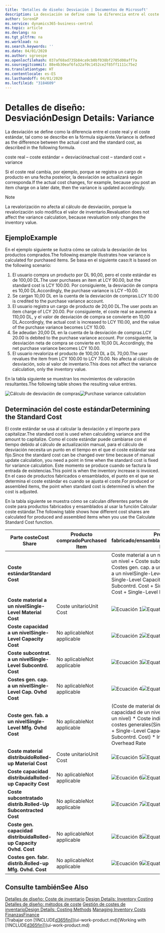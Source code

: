 ```yaml
---
title: 'Detalles de diseño: Desviación | Documentos de Microsoft'
description: La desviación se define como la diferencia entre el coste real y el coste estándar, tal como se describe en la fórmula siguiente.
author: SorenGP
ms.service: dynamics365-business-central
ms.topic: article
ms.devlang: na
ms.tgt_pltfrm: na
ms.workload: na
ms.search.keywords: ''
ms.date: 04/01/2020
ms.author: sgroespe
ms.openlocfilehash: 037af68ad735b84ca9cb0bf038bf2705d08aff7a
ms.sourcegitcommit: 88e4b30eaf6fa32af0c1452ce2f85ff1111c75e2
ms.translationtype: HT
ms.contentlocale: es-ES
ms.lasthandoff: 04/01/2020
ms.locfileid: "3184609"
---
```

# <a name="design-details-variance"></a><span data-ttu-id="3a54b-103">Detalles de diseño: Desviación</span><span class="sxs-lookup"><span data-stu-id="3a54b-103">Design Details: Variance</span></span>
<span data-ttu-id="3a54b-104">La desviación se define como la diferencia entre el coste real y el coste estándar, tal como se describe en la fórmula siguiente.</span><span class="sxs-lookup"><span data-stu-id="3a54b-104">Variance is defined as the difference between the actual cost and the standard cost, as described in the following formula.</span></span>  

 <span data-ttu-id="3a54b-105">coste real – coste estándar = desviación</span><span class="sxs-lookup"><span data-stu-id="3a54b-105">actual cost – standard cost = variance</span></span>  

 <span data-ttu-id="3a54b-106">Si el coste real cambia, por ejemplo, porque se registra un cargo de producto en una fecha posterior, la desviación se actualizará según corresponda.</span><span class="sxs-lookup"><span data-stu-id="3a54b-106">If the actual cost changes, for example, because you post an item charge on a later date, then the variance is updated accordingly.</span></span>  

> [!NOTE]  
>  <span data-ttu-id="3a54b-107">La revalorización no afecta al cálculo de desviación, porque la revalorización solo modifica el valor de inventario.</span><span class="sxs-lookup"><span data-stu-id="3a54b-107">Revaluation does not affect the variance calculation, because revaluation only changes the inventory value.</span></span>  

## <a name="example"></a><span data-ttu-id="3a54b-108">Ejemplo</span><span class="sxs-lookup"><span data-stu-id="3a54b-108">Example</span></span>  
 <span data-ttu-id="3a54b-109">En el ejemplo siguiente se ilustra cómo se calcula la desviación de los productos comprados.</span><span class="sxs-lookup"><span data-stu-id="3a54b-109">The following example illustrates how variance is calculated for purchased items.</span></span> <span data-ttu-id="3a54b-110">Se basa en el siguiente caso:</span><span class="sxs-lookup"><span data-stu-id="3a54b-110">It is based on the following scenario:</span></span>  

1.  <span data-ttu-id="3a54b-111">El usuario compra un producto por DL 90,00, pero el coste estándar es de 100,00 DL.</span><span class="sxs-lookup"><span data-stu-id="3a54b-111">The user purchases an item at LCY 90.00, but the standard cost is LCY 100.00.</span></span> <span data-ttu-id="3a54b-112">Por consiguiente, la desviación de compra es 10,00 DL.</span><span class="sxs-lookup"><span data-stu-id="3a54b-112">Accordingly, the purchase variance is LCY –10.00.</span></span>  
2.  <span data-ttu-id="3a54b-113">Se cargan 10,00 DL en la cuenta de la desviación de compras.</span><span class="sxs-lookup"><span data-stu-id="3a54b-113">LCY 10.00 is credited to the purchase variance account.</span></span>  
3.  <span data-ttu-id="3a54b-114">El usuario registra un cargo de producto de 20,00 DL.</span><span class="sxs-lookup"><span data-stu-id="3a54b-114">The user posts an item charge of LCY 20.00.</span></span> <span data-ttu-id="3a54b-115">Por consiguiente, el coste real se aumenta a 110,00 DL, y el valor de desviación de compra se convierte en 10,00 DL.</span><span class="sxs-lookup"><span data-stu-id="3a54b-115">Accordingly, the actual cost is increased to LCY 110.00, and the value of the purchase variance becomes LCY 10.00.</span></span>  
4.  <span data-ttu-id="3a54b-116">Se adeudan 20,00 DL en la cuenta de la desviación de compras.</span><span class="sxs-lookup"><span data-stu-id="3a54b-116">LCY 20.00 is debited to the purchase variance account.</span></span> <span data-ttu-id="3a54b-117">Por consiguiente, la desviación neta de compra se convierte en 10,00 DL.</span><span class="sxs-lookup"><span data-stu-id="3a54b-117">Accordingly, the net purchase variance becomes LCY 10.00.</span></span>  
5.  <span data-ttu-id="3a54b-118">El usuario revaloriza el producto de 100,00 DL a DL 70,00.</span><span class="sxs-lookup"><span data-stu-id="3a54b-118">The user revalues the item from LCY 100.00 to LCY 70.00.</span></span> <span data-ttu-id="3a54b-119">No afecta al cálculo de desviación, solo al valor de inventario.</span><span class="sxs-lookup"><span data-stu-id="3a54b-119">This does not affect the variance calculation, only the inventory value.</span></span>  

 <span data-ttu-id="3a54b-120">En la tabla siguiente se muestran los movimientos de valoración resultantes.</span><span class="sxs-lookup"><span data-stu-id="3a54b-120">The following table shows the resulting value entries.</span></span>  

 <span data-ttu-id="3a54b-121">![Cálculo de desviación de compras](media/design_details_inventory_costing_11_purchase_variance.png "Cálculo de desviación de compras")</span><span class="sxs-lookup"><span data-stu-id="3a54b-121">![Purchase variance calculation](media/design_details_inventory_costing_11_purchase_variance.png "Purchase variance calculation")</span></span>  

## <a name="determining-the-standard-cost"></a><span data-ttu-id="3a54b-122">Determinación del coste estándar</span><span class="sxs-lookup"><span data-stu-id="3a54b-122">Determining the Standard Cost</span></span>  
 <span data-ttu-id="3a54b-123">El coste estándar se usa al calcular la desviación y el importe para capitalizar.</span><span class="sxs-lookup"><span data-stu-id="3a54b-123">The standard cost is used when calculating variance and the amount to capitalize.</span></span> <span data-ttu-id="3a54b-124">Como el coste estándar puede cambiarse con el tiempo debido al cálculo de actualización manual, para el cálculo de desviación necesita un punto en el tiempo en el que el coste estándar sea fijo.</span><span class="sxs-lookup"><span data-stu-id="3a54b-124">Since the standard cost can be changed over time because of manual update calculation, you need a point in time when the standard cost is fixed for variance calculation.</span></span> <span data-ttu-id="3a54b-125">Este momento se produce cuando se factura la entrada de existencias.</span><span class="sxs-lookup"><span data-stu-id="3a54b-125">This point is when the inventory increase is invoiced.</span></span> <span data-ttu-id="3a54b-126">En el caso de productos fabricados o ensamblados, el punto en el que se determina el coste estándar es cuando se ajusta el coste.</span><span class="sxs-lookup"><span data-stu-id="3a54b-126">For produced or assembled items, the point when standard cost is determined is when the cost is adjusted.</span></span>  

 <span data-ttu-id="3a54b-127">En la tabla siguiente se muestra cómo se calculan diferentes partes de coste para productos fabricados y ensamblados al usar la función Calcular coste estándar.</span><span class="sxs-lookup"><span data-stu-id="3a54b-127">The following table shows how different cost shares are calculated for produced and assembled items when you use the Calculate Standard Cost function.</span></span>  

|<span data-ttu-id="3a54b-128">Parte coste</span><span class="sxs-lookup"><span data-stu-id="3a54b-128">Cost Share</span></span>|<span data-ttu-id="3a54b-129">Producto comprado</span><span class="sxs-lookup"><span data-stu-id="3a54b-129">Purchased Item</span></span>|<span data-ttu-id="3a54b-130">Producto fabricado/ensamblado</span><span class="sxs-lookup"><span data-stu-id="3a54b-130">Produced/Assembled Item</span></span>|  
|----------------|--------------------|------------------------------|  
|<span data-ttu-id="3a54b-131">**Coste estándar**</span><span class="sxs-lookup"><span data-stu-id="3a54b-131">**Standard Cost**</span></span>||<span data-ttu-id="3a54b-132">Coste material a un nivel + Coste capacidad a un nivel + Coste subcontrat. a un nivel + Costes gen. cap. a un nivel + Coste gen. fab. a un nivel</span><span class="sxs-lookup"><span data-stu-id="3a54b-132">Single-Level Material Cost + Single-Level Capacity Cost + Single-Level Subcontrd. Cost + Single-Level Cap. Ovhd. Cost + Single-Level Mfg. Ovhd. Cost</span></span>|  
|<span data-ttu-id="3a54b-133">**Coste material a un nivel**</span><span class="sxs-lookup"><span data-stu-id="3a54b-133">**Single-Level Material Cost**</span></span>|<span data-ttu-id="3a54b-134">Coste unitario</span><span class="sxs-lookup"><span data-stu-id="3a54b-134">Unit Cost</span></span>|<span data-ttu-id="3a54b-135">![Ecuación 1](media/design_details_inventory_costing_11_equation_1.png "Ecuación 1")</span><span class="sxs-lookup"><span data-stu-id="3a54b-135">![Equation 1](media/design_details_inventory_costing_11_equation_1.png "Equation 1")</span></span>|  
|<span data-ttu-id="3a54b-136">**Coste capacidad a un nivel**</span><span class="sxs-lookup"><span data-stu-id="3a54b-136">**Single-Level Capacity Cost**</span></span>|<span data-ttu-id="3a54b-137">No aplicable</span><span class="sxs-lookup"><span data-stu-id="3a54b-137">Not applicable</span></span>|<span data-ttu-id="3a54b-138">![Ecuación 2](media/design_details_inventory_costing_11_equation_2.png "Ecuación 2")</span><span class="sxs-lookup"><span data-stu-id="3a54b-138">![Equation 2](media/design_details_inventory_costing_11_equation_2.png "Equation 2")</span></span>|  
|<span data-ttu-id="3a54b-139">**Coste subcontrat. a un nivel**</span><span class="sxs-lookup"><span data-stu-id="3a54b-139">**Single-Level Subcontrd. Cost**</span></span>|<span data-ttu-id="3a54b-140">No aplicable</span><span class="sxs-lookup"><span data-stu-id="3a54b-140">Not applicable</span></span>|<span data-ttu-id="3a54b-141">![Ecuación 3](media/design_details_inventory_costing_11_equation_3.png "Ecuación 3")</span><span class="sxs-lookup"><span data-stu-id="3a54b-141">![Equation 3](media/design_details_inventory_costing_11_equation_3.png "Equation 3")</span></span>|  
|<span data-ttu-id="3a54b-142">**Costes gen. cap. a un nivel**</span><span class="sxs-lookup"><span data-stu-id="3a54b-142">**Single-Level Cap. Ovhd Cost**</span></span>|<span data-ttu-id="3a54b-143">No aplicable</span><span class="sxs-lookup"><span data-stu-id="3a54b-143">Not applicable</span></span>|<span data-ttu-id="3a54b-144">![Ecuación 4](media/design_details_inventory_costing_11_equation_4.png "Ecuación 4")</span><span class="sxs-lookup"><span data-stu-id="3a54b-144">![Equation 4](media/design_details_inventory_costing_11_equation_4.png "Equation 4")</span></span>|  
|<span data-ttu-id="3a54b-145">**Coste gen. fab. a un nivel**</span><span class="sxs-lookup"><span data-stu-id="3a54b-145">**Single-Level Mfg. Ovhd Cost**</span></span>|<span data-ttu-id="3a54b-146">No aplicable</span><span class="sxs-lookup"><span data-stu-id="3a54b-146">Not applicable</span></span>|<span data-ttu-id="3a54b-147">(Coste de material de un nivel + Coste de capacidad de un nivel + Coste subcontr. de un nivel) \* Coste indirecto % /100 + Tasa costes generales</span><span class="sxs-lookup"><span data-stu-id="3a54b-147">(Single-Level Material Cost + Single-Level Capacity Cost + Single-Level Subcontrd. Cost) \* Indirect Cost % / 100 + Overhead Rate</span></span>|  
|<span data-ttu-id="3a54b-148">**Coste material distribuido**</span><span class="sxs-lookup"><span data-stu-id="3a54b-148">**Rolled-up Material Cost**</span></span>|<span data-ttu-id="3a54b-149">Coste unitario</span><span class="sxs-lookup"><span data-stu-id="3a54b-149">Unit Cost</span></span>|<span data-ttu-id="3a54b-150">![Ecuación 5](media/design_details_inventory_costing_11_equation_5.png "Ecuación 5")</span><span class="sxs-lookup"><span data-stu-id="3a54b-150">![Equation 5](media/design_details_inventory_costing_11_equation_5.png "Equation 5")</span></span>|  
|<span data-ttu-id="3a54b-151">**Coste capacidad distribuida**</span><span class="sxs-lookup"><span data-stu-id="3a54b-151">**Rolled-up Capacity Cost**</span></span>|<span data-ttu-id="3a54b-152">No aplicable</span><span class="sxs-lookup"><span data-stu-id="3a54b-152">Not applicable</span></span>|<span data-ttu-id="3a54b-153">![Ecuación 6](media/design_details_inventory_costing_11_equation_6.png "Ecuación 6")</span><span class="sxs-lookup"><span data-stu-id="3a54b-153">![Equation 6](media/design_details_inventory_costing_11_equation_6.png "Equation 6")</span></span>|  
|<span data-ttu-id="3a54b-154">**Coste subcontratado distrib.**</span><span class="sxs-lookup"><span data-stu-id="3a54b-154">**Rolled-Up Subcontracted Cost**</span></span>|<span data-ttu-id="3a54b-155">No aplicable</span><span class="sxs-lookup"><span data-stu-id="3a54b-155">Not applicable</span></span>|<span data-ttu-id="3a54b-156">![Ecuación 7](media/design_details_inventory_costing_11_equation_7.png "Ecuación 7")</span><span class="sxs-lookup"><span data-stu-id="3a54b-156">![Equation 7](media/design_details_inventory_costing_11_equation_7.png "Equation 7")</span></span>|  
|<span data-ttu-id="3a54b-157">**Coste gen. capacidad distribuida**</span><span class="sxs-lookup"><span data-stu-id="3a54b-157">**Rolled-up Capacity Ovhd. Cost**</span></span>|<span data-ttu-id="3a54b-158">No aplicable</span><span class="sxs-lookup"><span data-stu-id="3a54b-158">Not applicable</span></span>|<span data-ttu-id="3a54b-159">![Ecuación 8](media/design_details_inventory_costing_11_equation_8.png "Ecuación 8")</span><span class="sxs-lookup"><span data-stu-id="3a54b-159">![Equation 8](media/design_details_inventory_costing_11_equation_8.png "Equation 8")</span></span>|  
|<span data-ttu-id="3a54b-160">**Costes gen. fabr. distrib.**</span><span class="sxs-lookup"><span data-stu-id="3a54b-160">**Rolled-up Mfg. Ovhd. Cost**</span></span>|<span data-ttu-id="3a54b-161">No aplicable</span><span class="sxs-lookup"><span data-stu-id="3a54b-161">Not applicable</span></span>|<span data-ttu-id="3a54b-162">![Ecuación 9](media/design_details_inventory_costing_11_equation_9.png "Ecuación 9")</span><span class="sxs-lookup"><span data-stu-id="3a54b-162">![Equation 9](media/design_details_inventory_costing_11_equation_9.png "Equation 9")</span></span>|  

## <a name="see-also"></a><span data-ttu-id="3a54b-163">Consulte también</span><span class="sxs-lookup"><span data-stu-id="3a54b-163">See Also</span></span>  
 <span data-ttu-id="3a54b-164">[Detalles de diseño: Coste de inventario](design-details-inventory-costing.md) </span><span class="sxs-lookup"><span data-stu-id="3a54b-164">[Design Details: Inventory Costing](design-details-inventory-costing.md) </span></span>  
 <span data-ttu-id="3a54b-165">[Detalles de diseño: métodos de coste](design-details-costing-methods.md) [Gestión de costes de inventario](finance-manage-inventory-costs.md)</span><span class="sxs-lookup"><span data-stu-id="3a54b-165">[Design Details: Costing Methods](design-details-costing-methods.md) [Managing Inventory Costs](finance-manage-inventory-costs.md)</span></span>  
 [<span data-ttu-id="3a54b-166">Finanzas</span><span class="sxs-lookup"><span data-stu-id="3a54b-166">Finance</span></span>](finance.md)  
 <span data-ttu-id="3a54b-167">[Trabajar con [!INCLUDE[d365fin](includes/d365fin_md.md)]](ui-work-product.md)</span><span class="sxs-lookup"><span data-stu-id="3a54b-167">[Working with [!INCLUDE[d365fin](includes/d365fin_md.md)]](ui-work-product.md)</span></span>
